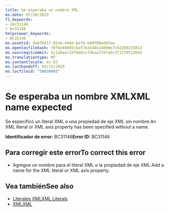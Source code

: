 ```yaml
---
title: Se esperaba un nombre XML
ms.date: 07/20/2015
f1_keywords:
- vbc31146
- bc31146
helpviewer_keywords:
- BC31146
ms.assetid: da8f8417-924a-44de-be7b-b69f08edb5ae
ms.openlocfilehash: f0f6e94885cbaf7ea548e24d90e7c82269215813
ms.sourcegitcommit: 5c1abeec15fbddcc7dbaa729fabc1f1f29f12045
ms.translationtype: MT
ms.contentlocale: es-ES
ms.lasthandoff: 03/15/2019
ms.locfileid: "58039493"
---
```

# <a name="xml-name-expected"></a><span data-ttu-id="0a5ae-102">Se esperaba un nombre XML</span><span class="sxs-lookup"><span data-stu-id="0a5ae-102">XML name expected</span></span>
<span data-ttu-id="0a5ae-103">Se especificó un literal XML o una propiedad de eje XML sin nombre.</span><span class="sxs-lookup"><span data-stu-id="0a5ae-103">An XML literal or XML axis property has been specified without a name.</span></span>  
  
 <span data-ttu-id="0a5ae-104">**Identificador de error:** BC31146</span><span class="sxs-lookup"><span data-stu-id="0a5ae-104">**Error ID:** BC31146</span></span>  
  
## <a name="to-correct-this-error"></a><span data-ttu-id="0a5ae-105">Para corregir este error</span><span class="sxs-lookup"><span data-stu-id="0a5ae-105">To correct this error</span></span>  
  
-   <span data-ttu-id="0a5ae-106">Agregue un nombre para el literal XML o la propiedad de eje XML.</span><span class="sxs-lookup"><span data-stu-id="0a5ae-106">Add a name for the XML literal or XML axis property.</span></span>  
  
## <a name="see-also"></a><span data-ttu-id="0a5ae-107">Vea también</span><span class="sxs-lookup"><span data-stu-id="0a5ae-107">See also</span></span>

- [<span data-ttu-id="0a5ae-108">Literales XML</span><span class="sxs-lookup"><span data-stu-id="0a5ae-108">XML Literals</span></span>](../../visual-basic/language-reference/xml-literals/index.md)
- [<span data-ttu-id="0a5ae-109">XML</span><span class="sxs-lookup"><span data-stu-id="0a5ae-109">XML</span></span>](../../visual-basic/programming-guide/language-features/xml/index.md)
